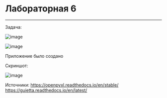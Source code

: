 # Лабораторная 6
___

Задача:

![image](https://github.com/Mrakobes1337/pythonlabs/assets/159140717/6e8f78a9-b1ff-4297-8ee7-628a6c8ecf46)


![image](https://github.com/Mrakobes1337/pythonlabs/assets/159140717/fe1af94d-2f58-490e-91a8-49cea5cb4713)

Приложение было создано

Скриншот:

![image](https://github.com/Mrakobes1337/pythonlabs/assets/159140717/047a1c34-44fd-4f40-aa63-3f09143eeef9)




Источники:
https://openpyxl.readthedocs.io/en/stable/
https://guietta.readthedocs.io/en/latest/

